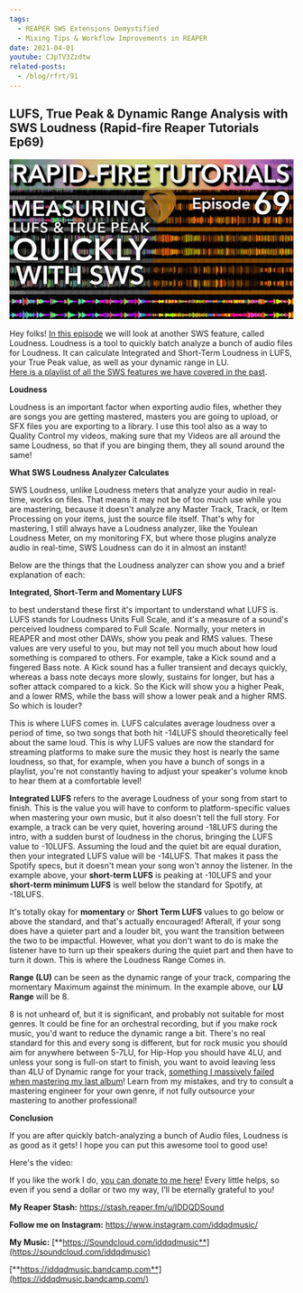 ```yaml
---
tags:
  - REAPER SWS Extensions Demystified
  - Mixing Tips & Workflow Improvements in REAPER
date: 2021-04-01
youtube: CJpTV3Zzdtw
related-posts:
  - /blog/rfrt/91
---
```


## LUFS, True Peak & Dynamic Range Analysis with SWS Loudness (Rapid-fire Reaper Tutorials Ep69)

![](/blog/rfrt/69/87.jpg)

Hey folks! [In this episode](https://youtu.be/CJpTV3Zzdtw) we will look at another SWS feature, called Loudness. Loudness is a tool to quickly batch analyze a bunch of audio files for Loudness. It can calculate Integrated and Short-Term Loudness in LUFS, your True Peak value, as well as your dynamic range in LU.  
 [Here is a playlist of all the SWS features we have covered in the past](https://www.youtube.com/watch?v=PQAaAN6AI0I&list=PLjvmrOUg3J0pEil4PDHyupUI-9MQwsPmd).

**Loudness**

Loudness is an important factor when exporting audio files, whether they are songs you are getting mastered, masters you are going to upload, or SFX files you are exporting to a library. I use this tool also as a way to Quality Control my videos, making sure that my Videos are all around the same Loudness, so that if you are binging them, they all sound around the same!

**What SWS Loudness Analyzer Calculates**

SWS Loudness, unlike Loudness meters that analyze your audio in real-time, works on files. That means it may not be of too much use while you are mastering, because it doesn't analyze any Master Track, Track, or Item Processing on your items, just the source file itself. That's why for mastering, I still always have a Loudness analyzer, like the Youlean Loudness Meter, on my monitoring FX, but where those plugins analyze audio in real-time, SWS Loudness can do it in almost an instant!

Below are the things that the Loudness analyzer can show you and a brief explanation of each:

**Integrated, Short-Term and Momentary LUFS**

to best understand these first it's important to understand what LUFS is. LUFS stands for Loudness Units Full Scale, and it's a measure of a sound's perceived loudness compared to Full Scale. Normally, your meters in REAPER and most other DAWs, show you peak and RMS values. These values are very useful to you, but may not tell you much about how loud something is compared to others. For example, take a Kick sound and a fingered Bass note. A Kick sound has a fuller transient and decays quickly, whereas a bass note decays more slowly, sustains for longer, but has a softer attack compared to a kick. So the Kick will show you a higher Peak, and a lower RMS, while the bass will show a lower peak and a higher RMS. So which is louder?

This is where LUFS comes in. LUFS calculates average loudness over a period of time, so two songs that both hit -14LUFS should theoretically feel about the same loud. This is why LUFS values are now the standard for streaming platforms to make sure the music they host is nearly the same loudness, so that, for example, when you have a bunch of songs in a playlist, you're not constantly having to adjust your speaker's volume knob to hear them at a comfortable level!

**Integrated LUFS** refers to the average Loudness of your song from start to finish. This is the value you will have to conform to platform-specific values when mastering your own music, but it also doesn't tell the full story. For example, a track can be very quiet, hovering around -18LUFS during the intro, with a sudden burst of loudness in the chorus, bringing the LUFS value to -10LUFS. Assuming the loud and the quiet bit are equal duration, then your integrated LUFS value will be -14LUFS. That makes it pass the Spotify specs, but it doesn't mean your song won't annoy the listener. In the example above, your **short-term LUFS** is peaking at -10LUFS and your **short-term minimum LUFS** is well below the standard for Spotify, at -18LUFS.

It's totally okay for **momentary** or **Short Term LUFS** values to go below or above the standard, and that's actually encouraged! Afterall, if your song does have a quieter part and a louder bit, you want the transition between the two to be impactful. However, what you don't want to do is make the listener have to turn up their speakers during the quiet part and then have to turn it down. This is where the Loudness Range Comes in.

**Range (LU)** can be seen as the dynamic range of your track, comparing the momentary Maximum against the minimum. In the example above, our **LU Range** will be 8.

8 is not unheard of, but it is significant, and probably not suitable for most genres. It could be fine for an orchestral recording, but if you make rock music, you'd want to reduce the dynamic range a bit. There's no real standard for this and every song is different, but for rock music you should aim for anywhere between 5-7LU, for Hip-Hop you should have 4LU, and unless your song is full-on start to finish, you want to avoid leaving less than 4LU of Dynamic range for your track, [something I massively failed when mastering my last album](https://iddqdmusic.bandcamp.com/)! Learn from my mistakes, and try to consult a mastering engineer for your own genre, if not fully outsource your mastering to another professional!

**Conclusion**

If you are after quickly batch-analyzing a bunch of Audio files, Loudness is as good as it gets! I hope you can put this awesome tool to good use!

Here's the video:

<youtube id="CJpTV3Zzdtw"></youtube>

If you like the work I do, [you can donate to me here](http://www.buymeacoffee.com/iddqdsound)! Every little helps, so even if you send a dollar or two my way, I’ll be eternally grateful to you!

**My Reaper Stash:** <https://stash.reaper.fm/u/IDDQDSound>

**Follow me on Instagram:** <https://www.instagram.com/iddqdmusic/>

**My Music:** [**https://Soundcloud.com/iddqdmusic**](https://soundcloud.com/iddqdmusic)

[ ](https://soundcloud.com/iddqdmusic) [**https://iddqdmusic.bandcamp.com**](https://iddqdmusic.bandcamp.com/)

